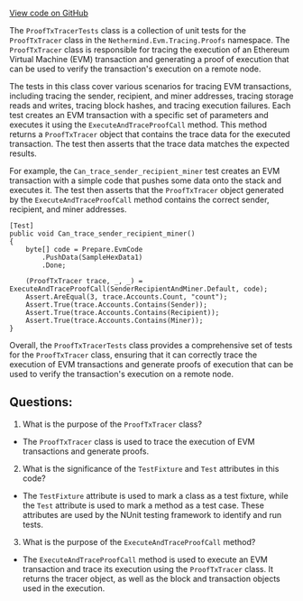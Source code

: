 [View code on GitHub](https://github.com/nethermindeth/nethermind/Nethermind.Evm.Test/Tracing/ProofTxTracerTests.cs)

The `ProofTxTracerTests` class is a collection of unit tests for the `ProofTxTracer` class in the `Nethermind.Evm.Tracing.Proofs` namespace. The `ProofTxTracer` class is responsible for tracing the execution of an Ethereum Virtual Machine (EVM) transaction and generating a proof of execution that can be used to verify the transaction's execution on a remote node. 

The tests in this class cover various scenarios for tracing EVM transactions, including tracing the sender, recipient, and miner addresses, tracing storage reads and writes, tracing block hashes, and tracing execution failures. Each test creates an EVM transaction with a specific set of parameters and executes it using the `ExecuteAndTraceProofCall` method. This method returns a `ProofTxTracer` object that contains the trace data for the executed transaction. The test then asserts that the trace data matches the expected results.

For example, the `Can_trace_sender_recipient_miner` test creates an EVM transaction with a simple code that pushes some data onto the stack and executes it. The test then asserts that the `ProofTxTracer` object generated by the `ExecuteAndTraceProofCall` method contains the correct sender, recipient, and miner addresses. 

```
[Test]
public void Can_trace_sender_recipient_miner()
{
    byte[] code = Prepare.EvmCode
        .PushData(SampleHexData1)
        .Done;

    (ProofTxTracer trace, _, _) = ExecuteAndTraceProofCall(SenderRecipientAndMiner.Default, code);
    Assert.AreEqual(3, trace.Accounts.Count, "count");
    Assert.True(trace.Accounts.Contains(Sender));
    Assert.True(trace.Accounts.Contains(Recipient));
    Assert.True(trace.Accounts.Contains(Miner));
}
```

Overall, the `ProofTxTracerTests` class provides a comprehensive set of tests for the `ProofTxTracer` class, ensuring that it can correctly trace the execution of EVM transactions and generate proofs of execution that can be used to verify the transaction's execution on a remote node.
## Questions: 
 1. What is the purpose of the `ProofTxTracer` class?
- The `ProofTxTracer` class is used to trace the execution of EVM transactions and generate proofs.

2. What is the significance of the `TestFixture` and `Test` attributes in this code?
- The `TestFixture` attribute is used to mark a class as a test fixture, while the `Test` attribute is used to mark a method as a test case. These attributes are used by the NUnit testing framework to identify and run tests.

3. What is the purpose of the `ExecuteAndTraceProofCall` method?
- The `ExecuteAndTraceProofCall` method is used to execute an EVM transaction and trace its execution using the `ProofTxTracer` class. It returns the tracer object, as well as the block and transaction objects used in the execution.